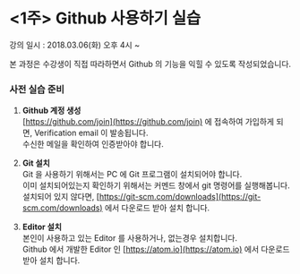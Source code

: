 # &lt;1주&gt; Github 사용하기 실습

강의 일시 : 2018.03.06\(화\) 오후 4시 ~

본 과정은 수강생이 직접 따라하면서 Github 의 기능을 익힐 수 있도록 작성되었습니다.

### **사전 실습 준비**

1. **Github 계정 생성**  
   [https://github.com/join](https://github.com/join) 에 접속하여 가입하게 되면, Verification email 이 발송됩니다.  
   수신한 메일을 확인하여 인증받아야 합니다.

2. **Git 설치**  
   Git 을 사용하기 위해서는 PC 에 Git 프로그램이 설치되어야 합니다.  
   이미 설치되어있는지 확인하기 위해서는 커멘드 창에서 git 명령어를 실행해봅니다.  
   설치되어 있지 않다면, [https://git-scm.com/downloads](https://git-scm.com/downloads) 에서 다운로드 받아 설치 합니다.

3. **Editor 설치**  
   본인이 사용하고 있는 Editor 를 사용하거나, 없는경우 설치합니다.  
   Github 에서 개발한 Editor 인 [https://atom.io](https://atom.io) 에서 다운로드 받아 설치 합니다.



